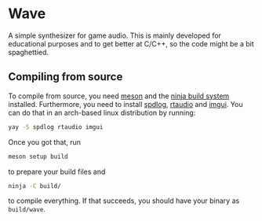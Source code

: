 # Wave

A simple synthesizer for game audio. This is mainly developed for educational purposes and to get better at C/C++, so the code might be a bit spaghettied.

## Compiling from source

To compile from source, you need [meson](https://mesonbuild.com/) and the [ninja build system](https://ninja-build.org/) installed.
Furthermore, you need to install [spdlog](https://github.com/gabime/spdlog), [rtaudio](https://github.com/thestk/rtaudio) and [imgui](https://github.com/ocornut/imgui). You can do that in an arch-based linux distribution by running:

```bash
yay -S spdlog rtaudio imgui
```

Once you got that, run

```bash
meson setup build
```

to prepare your build files and

```bash
ninja -C build/
```

to compile everything. If that succeeds, you should have your binary as `build/wave`.
